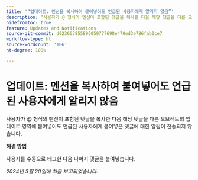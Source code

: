 ```yaml
---
title: '“업데이트: 멘션을 복사하여 붙여넣어도 언급된 사용자에게 알리지 않음”'
description: “사용자가 @ 형식의 멘션이 포함된 댓글을 복사한 다음 해당 댓글을 다른 오브젝트의 업데이트 영역에 붙여넣어도 언급된 사용자에게 붙여넣은 댓글에 대한 알림이 전송되지 않습니다.”
hidefromtoc: true
feature: Updates and Notifications
source-git-commit: d023663855896059777698e470ed3e786fab0ce7
workflow-type: ht
source-wordcount: '106'
ht-degree: 100%

---
```



# 업데이트: 멘션을 복사하여 붙여넣어도 언급된 사용자에게 알리지 않음

사용자가 @ 형식의 멘션이 포함된 댓글을 복사한 다음 해당 댓글을 다른 오브젝트의 업데이트 영역에 붙여넣어도 언급된 사용자에게 붙여넣은 댓글에 대한 알림이 전송되지 않습니다.

**해결 방법**

사용자를 수동으로 태그한 다음 나머지 댓글을 붙여넣습니다.

_2024년 3월 20일에 처음 보고되었습니다._

